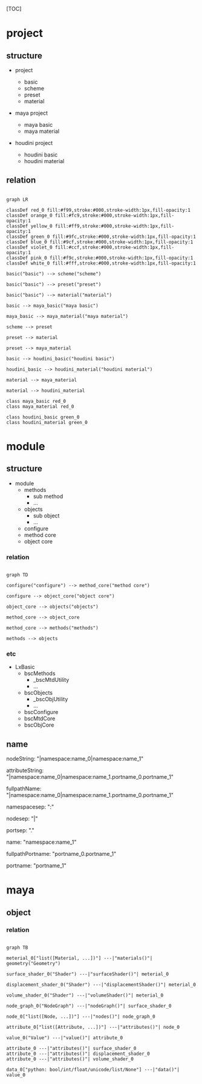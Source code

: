 [TOC]

# project

## structure

- project
    - basic
    - scheme
    - preset
    - material

- maya project
    - maya basic
    - maya material
    
 - houdini project
    - houdini basic
    - houdini material

## relation

```mermaid

graph LR

classDef red_0 fill:#f99,stroke:#000,stroke-width:1px,fill-opacity:1
classDef orange_0 fill:#fc9,stroke:#000,stroke-width:1px,fill-opacity:1
classDef yellow_0 fill:#ff9,stroke:#000,stroke-width:1px,fill-opacity:1
classDef green_0 fill:#9fc,stroke:#000,stroke-width:1px,fill-opacity:1
classDef blue_0 fill:#9cf,stroke:#000,stroke-width:1px,fill-opacity:1
classDef violet_0 fill:#ccf,stroke:#000,stroke-width:1px,fill-opacity:1
classDef pink_0 fill:#f9c,stroke:#000,stroke-width:1px,fill-opacity:1
classDef white_0 fill:#fff,stroke:#000,stroke-width:1px,fill-opacity:1

basic("basic") --> scheme("scheme")

basic("basic") --> preset("preset")

basic("basic") --> material("material")

basic --> maya_basic("maya basic")

maya_basic --> maya_material("maya material")

scheme --> preset

preset --> material

preset --> maya_material

basic --> houdini_basic("houdini basic")

houdini_basic --> houdini_material("houdini material")

material --> maya_material

material --> houdini_material

class maya_basic red_0
class maya_material red_0

class houdini_basic green_0
class houdini_material green_0
```

# module

## structure

- module
    - methods
        - sub method
        - ...
    - objects
        - sub object
        - ...
    - configure
    - method core
    - object core
    
### relation

```mermaid

graph TD

configure("configure") --> method_core("method core")

configure --> object_core("object core")

object_core --> objects("objects")

method_core --> object_core

method_core --> methods("methods")

methods --> objects
```

### etc

- LxBasic
    - bscMethods
        - _bscMtdUtility
        - ...
    - bscObjects
        - _bscObjUtility
        - ...
    - bscConfigure
    - bscMtdCore
    - bscObjCore
    
## name

nodeString: "|namespace:name_0|namespace:name_1"

attributeString: "|namespace:name_0|namespace:name_1.portname_0.portname_1"

fullpathName: "|namespace:name_0|namespace:name_1.portname_0.portname_1"

namespacesep: ":"

nodesep: "|"

portsep: "."

name: "namespace:name_1"

fullpathPortname: "portname_0.portname_1"

portname: "portname_1"

# maya

## object

### relation

```mermaid

graph TB

meterial_0["list([Material, ...])"] ---|"materials()"| geometry("Geometry")

surface_shader_0("Shader") ---|"surfaceShader()"| meterial_0

displacement_shader_0("Shader") ---|"displacementShader()"| meterial_0

volume_shader_0("Shader") ---|"volumeShader()"| meterial_0

node_graph_0("NodeGraph") ---|"nodeGraph()"| surface_shader_0

node_0["list([Node, ...])"] ---|"nodes()"| node_graph_0

attribute_0["list([Attribute, ...])"] ---|"attributes()"| node_0

value_0("Value") ---|"value()"| attribute_0

attribute_0 ---|"attributes()"| surface_shader_0
attribute_0 ---|"attributes()"| displacement_shader_0
attribute_0 ---|"attributes()"| volume_shader_0

data_0["python: bool/int/float/unicode/list/None"] ---|"data()"| value_0
```

